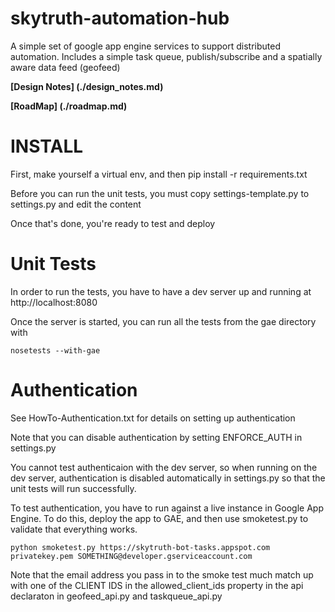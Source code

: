 skytruth-automation-hub
=======================

A simple set of google app engine services to support distributed automation.  Includes a simple task queue, publish/subscribe and a spatially aware data feed (geofeed)


**[Design Notes] (./design_notes.md)**

**[RoadMap] (./roadmap.md)**

INSTALL
=======

First, make yourself a virtual env, and then 
    pip install -r requirements.txt

Before you can run the unit tests, you must copy settings-template.py to settings.py and edit the content

Once that's done, you're ready to test and deploy


Unit Tests
==========

In order to run the tests, you have to have a dev server up and running at http://localhost:8080

Once the server is started, you can run all the tests from the gae directory with 

    nosetests --with-gae


Authentication
==============

See HowTo-Authentication.txt for details on setting up authentication

Note that you can disable authentication by setting ENFORCE_AUTH in settings.py

You cannot test authenticaion with the dev server, so when running on the dev server, authentication is disabled automatically in settings.py so that the unit tests will run successfully.

To test authentication, you have to run against a live instance in Google App Engine. To do this, deploy the app to GAE, and then use smoketest.py to validate that everything works.

    python smoketest.py https://skytruth-bot-tasks.appspot.com privatekey.pem SOMETHING@developer.gserviceaccount.com 

Note that the email address you pass in to the smoke test much match up with one of the CLIENT IDS in the allowed_client_ids property in the api declaraton in geofeed_api.py and taskqueue_api.py
